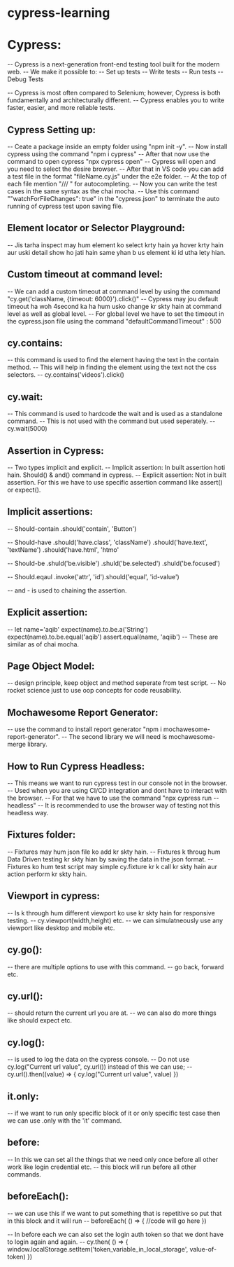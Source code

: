 # cypress-learning
Cypress:
========
-- Cypress is a next-generation front-end testing tool built for the modern web. 
-- We make it possible to:
	-- Set up tests
	-- Write tests
	-- Run tests
	-- Debug Tests

-- Cypress is most often compared to Selenium; however, Cypress is both fundamentally and architecturally different. 
-- Cypress enables you to write faster, easier, and more reliable tests.


Cypress Setting up:
-------------------
-- Ceate a package inside an empty folder using "npm init -y".
-- Now install cypress using the command "npm i cypress"
-- After that now use the command to open cypress "npx cypress open"
-- Cypress will open and you need to select the desire browser.
-- After that in VS code you can add a test file in the format "fileName.cy.js" under the e2e folder.
-- At the top of each file mention "/// <reference types="Cypress"/>" for autocompleting.
-- Now you can write the test cases in the same syntax as the chai mocha.
-- Use this command ""watchForFileChanges": true" in the "cypress.json" to terminate the auto running of cypress test upon saving file.

Element locator or Selector Playground:
---------------------------------------
-- Jis tarha inspect may hum element ko select krty hain ya hover krty hain aur uski detail show ho jati hain same yhan b us element ki id utha lety hian.

Custom timeout at command level:
--------------------------------
-- We can add a custom timeout at command level by using the command "cy.get('className, {timeout: 6000}').click()"
-- Cypress may jou default timeout ha woh 4second ka ha hum usko change kr skty hain at command level as well as global level.
-- For global level we have to set the timeout in the cypress.json file using the command "defaultCommandTimeout" : 500


cy.contains:
-----------
-- this command is used to find the element having the text in the contain method.
-- This will help in finding the element using the text not the css selectors.
-- cy.contains('videos').click()


cy.wait:
-------- 
-- This  command is used to hardcode the wait and is used as a standalone command.
-- This is not used with the command but used seperately.
-- cy.wait(5000)

Assertion in Cypress:
----------------------
-- Two types implicit and explicit.
-- Implicit assertion: In built assertion hoti hain. Should() & and() command in cypress.
-- Explicit assertion: Not in built assertion. For this we have to use specific assertion command like assert() or expect().


Implicit assertions:
--------------------
-- Should-contain	.should('contain', 'Button')

-- Should-have 		.should('have.class', 'className') 
			.should('have.text', 'textName') 
			.should('have.html', 'htmo'

-- Should-be 		.shuld('be.visible')
			.shuld('be.selected')
			.shuld('be.focused')

-- Should.eqaul 	.invoke('attr', 'id').should('equal', 'id-value')

-- and - is used to chaining the assertion.


Explicit assertion:
-------------------
-- let name='aqib'
        expect(name).to.be.a('String')
        expect(name).to.be.equal('aqib')
        assert.equal(name, 'aqiib')
-- These are similar as of chai mocha.


Page Object Model:
------------------
-- design principle, keep object and method seperate from test script.
-- No rocket science just to use oop concepts for code reusability.

Mochawesome Report Generator:
-----------------------------
-- use the command to install report generator "npm i mochawesome-report-generator".
-- The second library we will need is mochawesome-merge library.


How to Run Cypress Headless:
-----------------------------
-- This means we want to run cypress test in our console not in the browser.
-- Used when you are using CI/CD integration and dont have to interact with the browser.
-- For that we have to use the command "npx cypress run --headless"
-- It is recommended to use the browser way of testing not this headless way.

Fixtures folder:
----------------
-- Fixtures may hum json file ko add kr skty hain.
-- Fixtures k throug hum Data Driven testing kr skty hian by saving the data in the json format.
-- Fixtures ko hum test script may simple cy.fixture kr k call kr skty hain aur action perform kr skty hain.

Viewport in cypress:
-------------------
-- Is k through hum different viewport ko use kr skty hain for responsive testing.
-- cy.viewport(width,height) etc.
-- we can simulatneously use any viewport like desktop and mobile etc.

cy.go():
-------
-- there are multiple options to use with this command.
-- go back, forward etc.

cy.url():
--------
-- should return the current url you are at.
-- we can also do more things like should expect etc.


cy.log():
---------
-- is used to log the data on the cypress console.
-- Do not use cy.log("Current url value", cy.url()) instead of this we can use;
-- cy.url().then((value) => {
	cy.log("Current url value", value)
})


it.only:
--------
-- if we want to run only specific block of it or only specific test case then we can use .only with the 'it' command.


before:
-------
-- In this we can set all the things that we need only once before all other work like login credential etc.
-- this block will run before all other commands.


beforeEach():
-------------
-- we can use this if we want to put something that is repetitive so put that in this block and it will run 
-- beforeEach( () => {
	//code will go here
})

-- In before each we can also set the login auth token so that we dont have to login again and again.
-- cy.then( () => {
            window.localStorage.setItem('token_variable_in_local_storage', value-of-token)
        })















































